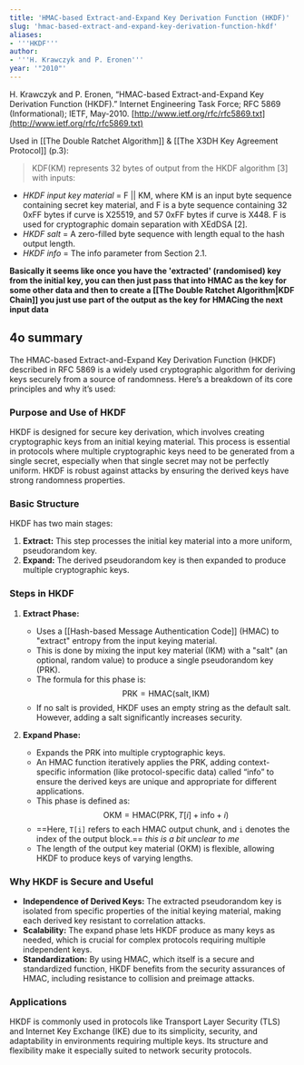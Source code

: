 ```yaml
---
title: 'HMAC-based Extract-and-Expand Key Derivation Function (HKDF)'
slug: 'hmac-based-extract-and-expand-key-derivation-function-hkdf'
aliases:
- '''HKDF'''
author:
- '''H. Krawczyk and P. Eronen'''
year: '"2010"'
---
```


H. Krawczyk and P. Eronen, “HMAC-based Extract-and-Expand Key Derivation Function (HKDF).” Internet Engineering Task Force; RFC 5869 (Informational); IETF, May-2010. [http://www.ietf.org/rfc/rfc5869.txt](http://www.ietf.org/rfc/rfc5869.txt)

Used in [[The Double Ratchet Algorithm]] & [[The X3DH Key Agreement Protocol]] (p.3):

> KDF(KM) represents 32 bytes of output from the HKDF algorithm [3] with inputs: 
- *HKDF input key material* = F || KM, where KM is an input byte sequence containing secret key material, and F is a byte sequence containing 32 0xFF bytes if curve is X25519, and 57 0xFF bytes if curve is X448. F is used for cryptographic domain separation with XEdDSA [2]. 
- *HKDF salt* = A zero-filled byte sequence with length equal to the hash output length. 
- *HKDF info* = The info parameter from Section 2.1.

**Basically it seems like once you have the 'extracted' (randomised) key from the initial key, you can then just pass that into HMAC as the key for some other data and then to create a [[The Double Ratchet Algorithm|KDF Chain]] you just use part of the output as the key for HMACing the next input data**
## 4o summary

The HMAC-based Extract-and-Expand Key Derivation Function (HKDF) described in RFC 5869 is a widely used cryptographic algorithm for deriving keys securely from a source of randomness. Here’s a breakdown of its core principles and why it’s used:

### Purpose and Use of HKDF

HKDF is designed for secure key derivation, which involves creating cryptographic keys from an initial keying material. This process is essential in protocols where multiple cryptographic keys need to be generated from a single secret, especially when that single secret may not be perfectly uniform. HKDF is robust against attacks by ensuring the derived keys have strong randomness properties.

### Basic Structure

HKDF has two main stages:

1. **Extract:** This step processes the initial key material into a more uniform, pseudorandom key.
2. **Expand:** The derived pseudorandom key is then expanded to produce multiple cryptographic keys.

### Steps in HKDF

1. **Extract Phase:**
   - Uses a [[Hash-based Message Authentication Code]] (HMAC) to "extract" entropy from the input keying material.
   - This is done by mixing the input key material (IKM) with a "salt" (an optional, random value) to produce a single pseudorandom key (PRK).
   - The formula for this phase is:$$
     \text{PRK} = \text{HMAC}(\text{salt}, \text{IKM})
     $$   
   - If no salt is provided, HKDF uses an empty string as the default salt. However, adding a salt significantly increases security.

2. **Expand Phase:**
   - Expands the PRK into multiple cryptographic keys.
   - An HMAC function iteratively applies the PRK, adding context-specific information (like protocol-specific data) called “info” to ensure the derived keys are unique and appropriate for different applications.
   - This phase is defined as:$$
     \text{OKM} = \text{HMAC}(\text{PRK}, T[i] + \text{info} + i)
     $$  
   - ==Here, `T[i]` refers to each HMAC output chunk, and `i` denotes the index of the output block.== *this is a bit unclear to me*
   - The length of the output key material (OKM) is flexible, allowing HKDF to produce keys of varying lengths. 

### Why HKDF is Secure and Useful

- **Independence of Derived Keys:** The extracted pseudorandom key is isolated from specific properties of the initial keying material, making each derived key resistant to correlation attacks.
- **Scalability:** The expand phase lets HKDF produce as many keys as needed, which is crucial for complex protocols requiring multiple independent keys.
- **Standardization:** By using HMAC, which itself is a secure and standardized function, HKDF benefits from the security assurances of HMAC, including resistance to collision and preimage attacks.

### Applications

HKDF is commonly used in protocols like Transport Layer Security (TLS) and Internet Key Exchange (IKE) due to its simplicity, security, and adaptability in environments requiring multiple keys. Its structure and flexibility make it especially suited to network security protocols.